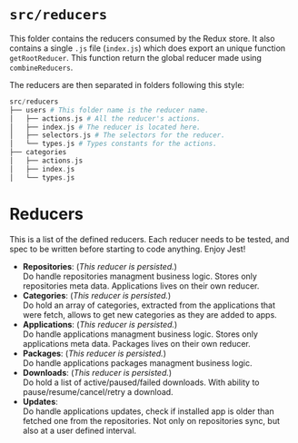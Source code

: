 # `src/reducers`

This folder contains the reducers consumed by the Redux store. It also contains a single `.js` file (`index.js`) which does export an unique function `getRootReducer`. This function return the global reducer made using `combineReducers`.

The reducers are then separated in folders following this style:

```php
src/reducers
├── users # This folder name is the reducer name.
│   ├── actions.js # All the reducer's actions.
│   ├── index.js # The reducer is located here.
│   ├── selectors.js # The selectors for the reducer.
│   └── types.js # Types constants for the actions.
├── categories
│   ├── actions.js
│   ├── index.js
│   └── types.js
```

# Reducers

This is a list of the defined reducers. Each reducer needs to be tested, and spec to be written before starting to code anything. Enjoy Jest!

* **Repositories**: (_This reducer is persisted._)  
  Do handle repositories managment business logic. Stores only repositories meta data. Applications lives on their own reducer.
* **Categories**: (_This reducer is persisted._)  
  Do hold an array of categories, extracted from the applications that were fetch, allows to get new categories as they are added to apps.
* **Applications**: (_This reducer is persisted._)  
  Do handle applications managment business logic. Stores only applications meta data. Packages lives on their own reducer.
* **Packages**: (_This reducer is persisted._)  
  Do handle applications packages managment business logic.
* **Downloads**: (_This reducer is persisted._)  
  Do hold a list of active/paused/failed downloads. With ability to pause/resume/cancel/retry a download.
* **Updates**:  
  Do handle applications updates, check if installed app is older than fetched one from the repositories. Not only on repositories sync, but also at a user defined interval.

